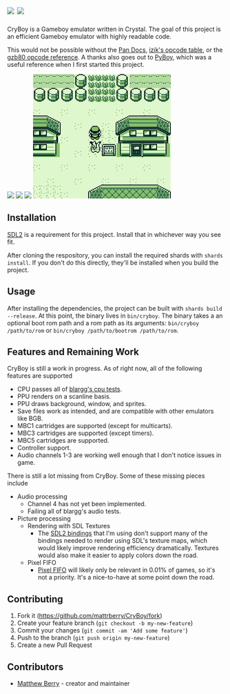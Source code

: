 # <img height="46" src="README/cryboy.svg"/> ![](README/gameboy.png)

CryBoy is a Gameboy emulator written in Crystal. The goal of this project is an efficient Gameboy emulator with highly readable code.

This would not be possible without the [Pan Docs](https://gbdev.io/pandocs), [izik's opcode table](https://izik1.github.io/gbops), or the [gzb80 opcode reference](https://rednex.github.io/rgbds/gbz80.7.html). A thanks also goes out to [PyBoy](https://github.com/Baekalfen/PyBoy), which was a useful reference when I first started this project.

![](README/bootrom.gif)
![](README/tetris.gif)
![](README/linksawakening.gif)
![](README/pokemonyellow.gif)

## Installation

[SDL2](https://www.libsdl.org/) is a requirement for this project. Install that in whichever way you see fit.

After cloning the respository, you can install the required shards with `shards install`. If you don't do this directly, they'll be installed when you build the project.

## Usage

After installing the dependencies, the project can be built with `shards build --release`. At this point, the binary lives in `bin/cryboy`. The binary takes a an optional boot rom path and a rom path as its arguments: `bin/cryboy /path/to/rom` or `bin/cryboy /path/to/bootrom /path/to/rom`.

## Features and Remaining Work

CryBoy is still a work in progress. As of right now, all of the following features are supported

- CPU passes all of [blargg's cpu tests](https://github.com/retrio/gb-test-roms/tree/master/cpu_instrs).
- PPU renders on a scanline basis.
- PPU draws background, window, and sprites.
- Save files work as intended, and are compatible with other emulators like BGB.
- MBC1 cartridges are supported (except for multicarts).
- MBC3 cartridges are supported (except timers).
- MBC5 cartridges are supported.
- Controller support.
- Audio channels 1-3 are working well enough that I don't notice issues in game.

There is still a lot missing from CryBoy. Some of these missing pieces include

- Audio processing
  - Channel 4 has not yet been implemented.
  - Failing all of blargg's audio tests.
- Picture processing
  - Rendering with SDL Textures
    - The [SDL2 bindings](https://github.com/ysbaddaden/sdl.cr) that I'm using don't support many of the bindings needed to render using SDL's texture maps, which would likely improve rendering efficiency dramatically. Textures would also make it easier to apply colors down the road.
  - Pixel FIFO
    - [Pixel FIFO](https://github.com/corybsa/pandocs/blob/develop/content/pixel_fifo.md) will likely only be relevant in 0.01% of games, so it's not a priority. It's a nice-to-have at some point down the road.

## Contributing

1. Fork it (<https://github.com/mattrberry/CryBoy/fork>)
2. Create your feature branch (`git checkout -b my-new-feature`)
3. Commit your changes (`git commit -am 'Add some feature'`)
4. Push to the branch (`git push origin my-new-feature`)
5. Create a new Pull Request

## Contributors

- [Matthew Berry](https://github.com/mattrberry) - creator and maintainer
